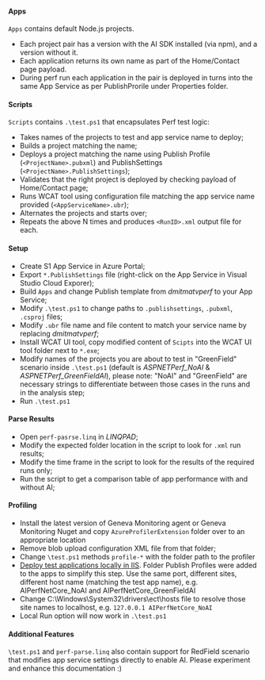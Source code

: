 #### __Apps__

`Apps` contains default Node.js projects.
- Each project pair has a version with the AI SDK installed (via npm), and a version without it.
- Each application returns its own name as part of the Home/Contact page payload.
- During perf run each application in the pair is deployed in turns into the same App Service as per PublishProrile under Properties folder.

#### __Scripts__

`Scripts` contains `.\test.ps1` that encapsulates Perf test logic:

- Takes names of the projects to test and app service name to deploy;
- Builds a project matching the name;
- Deploys a project matching the name using Publish Profile (`<ProjectName>.pubxml`) and PublishSettings (`<ProjectName>.PublishSettings`);
- Validates that the right project is deployed by checking payload of Home/Contact page;
- Runs WCAT tool using configuration file matching the app service name provided (`<AppServiceName>.ubr`);
- Alternates the projects and starts over;
- Repeats the above N times and produces `<RunID>.xml` output file for each.

#### __Setup__

- Create S1 App Service in Azure Portal;
- Export `*.PublishSettings` file (right-click on the App Service in Visual Studio Cloud Exporer);
- Build `Apps` and change Publish template from *dmitmatvperf* to your App Service;
- Modify `.\test.ps1` to change paths to `.publishsettings`, `.pubxml`, `.csproj` files;
- Modify `.ubr` file name and file content to match your service name by replacing *dmitmatvperf*;
- Install WCAT UI tool, copy modified content of `Scipts` into the WCAT UI tool folder next to `*.exe`;
- Modify names of the projects you are about to test in "GreenField" scenario inside `.\test.ps1` (default is *ASPNETPerf_NoAI* & *ASPNETPerf_GreenFieldAI*), please note: "NoAI" and "GreenField" are necessary strings to differentiate between those cases in the runs and in the analysis step;
- Run `.\test.ps1`


#### __Parse Results__
- Open `perf-pasrse.linq` in *LINQPAD*;
- Modify the expected folder location in the script to look for `.xml` run results;
- Modify the time frame in the script to look for the results of the required runs only;
- Run the script to get a comparison table of app performance with and without AI;

#### __Profiling__
- Install the latest version of Geneva Monitoring agent or Geneva Monitoring Nuget and copy `AzureProfilerExtension` folder over to an appropriate location
- Remove blob upload configuration XML file from that folder;
- Change `\test.ps1` methods `profile-*` with the folder path to the profiler
- [Deploy test applications locally in IIS](https://docs.microsoft.com/en-us/aspnet/core/host-and-deploy/iis/?view=aspnetcore-2.2#create-the-iis-site). Folder Publish Profiles were added to the apps to simplify this step. Use the same port, different sites, different host name (matching the test app name), e.g. AIPerfNetCore_NoAI and AIPerfNetCore_GreenFieldAI
- Change C:\Windows\System32\drivers\ect\hosts file to resolve those site names to localhost, e.g. `127.0.0.1 AIPerfNetCore_NoAI`
- Local Run option will now work in `.\test.ps1`

#### __Additional Features__
`\test.ps1` and `perf-parse.linq` also contain support for RedField scenario that modifies app service settings directly to enable AI.
 Please experiment and enhance this documentation :)
